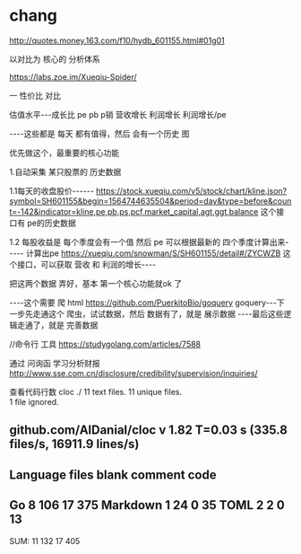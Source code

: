 # chang

http://quotes.money.163.com/f10/hydb_601155.html#01g01

以对比为 核心的 分析体系


https://labs.zoe.im/Xueqiu-Spider/ 


一 性价比 对比


估值水平---成长比
pe  pb  p销   营收增长 利润增长   利润增长/pe

----这些都是 每天 都有值得，然后 会有一个历史 图

优先做这个，最重要的核心功能




1.自动采集 某只股票的 历史数据

1.1每天的收盘股价------
https://stock.xueqiu.com/v5/stock/chart/kline.json?symbol=SH601155&begin=1564744635504&period=day&type=before&count=-142&indicator=kline,pe,pb,ps,pcf,market_capital,agt,ggt,balance
这个接口有 pe的历史数据


1.2 每股收益是 每个季度会有一个值
然后 pe 可以根据最新的 四个季度计算出来-----
计算出pe
https://xueqiu.com/snowman/S/SH601155/detail#/ZYCWZB
这个接口，可以获取 营收 和 利润的增长----

把这两个数据 弄好，基本 第一个核心功能就ok 了

----这个需要 爬 html  https://github.com/PuerkitoBio/goquery 
goquery---下一步先走通这个 爬虫，试试数据，然后 数据有了，就是 
展示数据
----最后这些逻辑走通了，就是 
完善数据



//命令行 工具
https://studygolang.com/articles/7588



通过 问询函  学习分析财报
http://www.sse.com.cn/disclosure/credibility/supervision/inquiries/




查看代码行数
cloc ./
      11 text files.
      11 unique files.                              
       1 file ignored.

github.com/AlDanial/cloc v 1.82  T=0.03 s (335.8 files/s, 16911.9 lines/s)
-------------------------------------------------------------------------------
Language                     files          blank        comment           code
-------------------------------------------------------------------------------
Go                               8            106             17            375
Markdown                         1             24              0             35
TOML                             2              2              0             13
-------------------------------------------------------------------------------
SUM:                            11            132             17            405